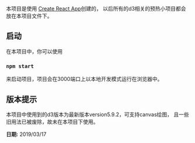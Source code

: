 本项目是使用 [Create React App](https://github.com/facebook/create-react-app)创建的，
以后所有的d3相关的预热小项目都会放在本项目文件下。

## 启动

在本项目中，你可以使用

### `npm start`

来启动项目，项目会在3000端口上以本地开发模式运行在浏览器中。

## 版本提示

本项目中使用到的d3版本为最新版本version5.9.2，可支持canvas绘图，
且一些旧用法已被废除，故未在本项目下使用。

**日期:** 2019/03/17
